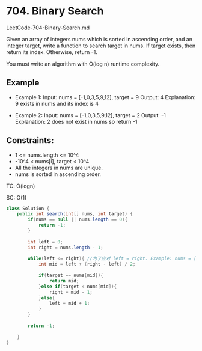 # 704. Binary Search

LeetCode-704-Binary-Search.md

Given an array of integers nums which is sorted in ascending order, and an integer target, write a function to search target in nums. If target exists, then return its index. Otherwise, return -1.

You must write an algorithm with O(log n) runtime complexity.

## Example
+ Example 1:
Input: nums = [-1,0,3,5,9,12], target = 9
Output: 4
Explanation: 9 exists in nums and its index is 4

+ Example 2:
Input: nums = [-1,0,3,5,9,12], target = 2
Output: -1
Explanation: 2 does not exist in nums so return -1
 

## Constraints:
+ 1 <= nums.length <= 10^4
+ -10^4 < nums[i], target < 10^4
+ All the integers in nums are unique.
+ nums is sorted in ascending order.

TC: O(logn)

SC: O(1)

```java
class Solution {
    public int search(int[] nums, int target) {
        if(nums == null || nums.length == 0){
            return -1;
        }
        
        int left = 0;
        int right = nums.length - 1;
        
        while(left <= right){ //为了应对 left = right. Example: nums = [5]
            int mid = left + (right - left) / 2;
            
            if(target == nums[mid]){
                return mid;
            }else if(target < nums[mid]){
                right = mid - 1;
            }else{
                left = mid + 1;
            }
        }
        
        return -1;
        
    }
}
```
